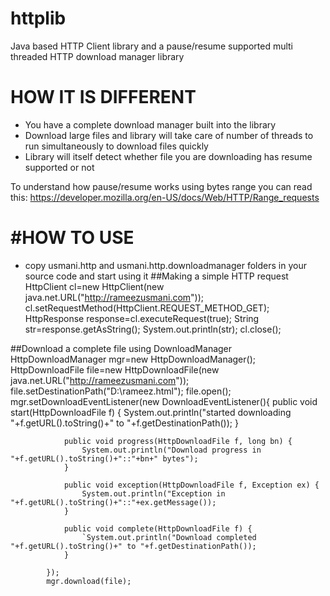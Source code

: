 # httplib
Java based HTTP Client library and a pause/resume supported multi threaded HTTP download manager library

HOW IT IS DIFFERENT
===================
- You have a complete download manager built into the library
- Download large files and library will take care of number of threads to run simultaneously to download files quickly
- Library will itself detect whether file you are downloading has resume supported or not

To understand how pause/resume works using bytes range you can read this:
https://developer.mozilla.org/en-US/docs/Web/HTTP/Range_requests

#HOW TO USE
===========
- copy usmani.http and usmani.http.downloadmanager folders in your source code and start using it
##Making a simple HTTP request
      HttpClient cl=new HttpClient(new java.net.URL("http://rameezusmani.com"));
      cl.setRequestMethod(HttpClient.REQUEST_METHOD_GET);
			HttpResponse response=cl.executeRequest(true);
			String str=response.getAsString();
			System.out.println(str);
			cl.close();
      
 ##Download a complete file using DownloadManager
      HttpDownloadManager mgr=new HttpDownloadManager();
			HttpDownloadFile file=new HttpDownloadFile(new java.net.URL("http://rameezusmani.com"));
			file.setDestinationPath("D:\\rameez.html");
			file.open();
			mgr.setDownloadEventListener(new DownloadEventListener(){
				public void start(HttpDownloadFile f) {
					System.out.println("started downloading "+f.getURL().toString()+" to "+f.getDestinationPath());	
				}

				public void progress(HttpDownloadFile f, long bn) {
					System.out.println("Download progress in "+f.getURL().toString()+"::"+bn+" bytes");
				}

				public void exception(HttpDownloadFile f, Exception ex) {
					System.out.println("Exception in "+f.getURL().toString()+"::"+ex.getMessage());
				}

				public void complete(HttpDownloadFile f) {
					`System.out.println("Download completed "+f.getURL().toString()+" to "+f.getDestinationPath());			
				}
				
			});
			mgr.download(file);